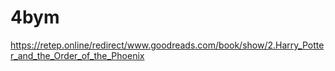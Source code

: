 # 4bym
https://retep.online/redirect/www.goodreads.com/book/show/2.Harry_Potter_and_the_Order_of_the_Phoenix
